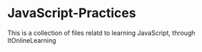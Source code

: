# JavaScript-Practices
This is a collection of files relatd to learning JavaScript, through ItOnlineLearning
